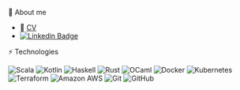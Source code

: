 👤 About me

- 📝 [CV](https://sallareznov.github.io/cv/)
- [![Linkedin Badge](https://img.shields.io/badge/-LinkedIn-blue?style=flat-square&logo=Linkedin&logoColor=white&link=https://www.linkedin.com/in/salladiagne/)](https://www.linkedin.com/in/salladiagne/)

⚡️ Technologies

![Scala](https://img.shields.io/badge/-Scala-black?style=flat-square&logo=scala)
![Kotlin](https://img.shields.io/badge/-Kotlin-black?style=flat-square&logo=kotlin)
![Haskell](https://img.shields.io/badge/-Haskell-black?style=flat-square&logo=haskell)
![Rust](https://img.shields.io/badge/-Python-black?style=flat-square&logo=python)
![OCaml](https://img.shields.io/badge/-Rust-black?style=flat-square&logo=rust)
![Docker](https://img.shields.io/badge/-Docker-black?style=flat-square&logo=docker)
![Kubernetes](https://img.shields.io/badge/-Kubernetes-black?style=flat-square&logo=kubernetes)
![Terraform](https://img.shields.io/badge/-Terraform-black?style=flat-square&logo=terraform)
![Amazon AWS](https://img.shields.io/badge/Amazon%20AWS-232F3E?style=flat-square&logo=amazon-aws)
![Git](https://img.shields.io/badge/-Git-black?style=flat-square&logo=git)
![GitHub](https://img.shields.io/badge/-GitHub-181717?style=flat-square&logo=github)
